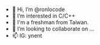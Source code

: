 - 👋 Hi, I’m @ronlocode
- 👀 I’m interested in C/C++
- 🌱 I'm a freshman from Taiwan.
- 💞️ I’m looking to collaborate on ...
- 📫 IG: ynent

<!---
ronlocode/ronlocode is a ✨ special ✨ repository because its `README.md` (this file) appears on your GitHub profile.
You can click the Preview link to take a look at your changes.
--->
